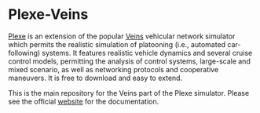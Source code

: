 Plexe-Veins
===========

[Plexe](http://plexe.car2x.org) is an extension of the popular [Veins](http://veins.car2x.org) vehicular network simulator which permits the realistic simulation of platooning (i.e., automated car-following) systems. It features realistic vehicle dynamics and several cruise control models, permitting the analysis of control systems, large-scale and mixed scenario, as well as networking protocols and cooperative maneuvers. It is free to download and easy to extend.

This is the main repository for the Veins part of the Plexe simulator. Please see the official [website](http://plexe.car2x.org) for the documentation.
